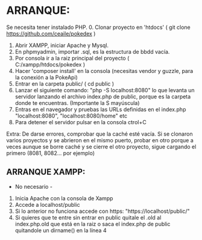 # ARRANQUE:

Se necesita tener instalado PHP.
0. Clonar proyecto en 'htdocs' ( git clone https://github.com/ceaile/pokedex )
1. Abrir XAMPP, iniciar Apache y Mysql.
2. En phpmyadmin, importar .sql, es la estructura de bbdd vacía.
3. Por consola ir a la raiz principal del proyecto ( C:/xampp/htdocs/pokedex )
4. Hacer 'composer install' en la consola (necesitas vendor y guzzle, para la conexión a la PokeApi)
5. Entrar en la carpeta public/ ( cd public )
6. Lanzar el siguiente comando: "php -S localhost:8080" lo que levanta un servidor lanzando el archivo index.php de public, porque es la carpeta donde te encuentras. (Importante la S mayúscula)
7. Entras en el navegador y pruebas las URLs definidas en el index.php "localhost:8080", "localhost:8080/home" etc
8. Para detener el servidor pulsar en la consola ctrol+C

Extra: De darse errores, comprobar que la caché esté vacía. Si se clonaron varios proyectos y se abrieron en el mismo puerto, probar en otro porque a veces aunque se borre caché y se cierre el otro proyecto, sigue cargando el primero (8081, 8082... por ejemplo)

## ARRANQUE XAMPP:
- No necesario -
1. Inicia Apache con la consola de Xampp
2. Accede a localhost/public
3. Si lo anterior no funciona accede con https: "https://localhost/public/"
4. Si quieres que te entre sin entrar en public quitale el .old al index.php.old que está en la raiz o saca el index.php de public quitandole un dirname() en la línea 4

